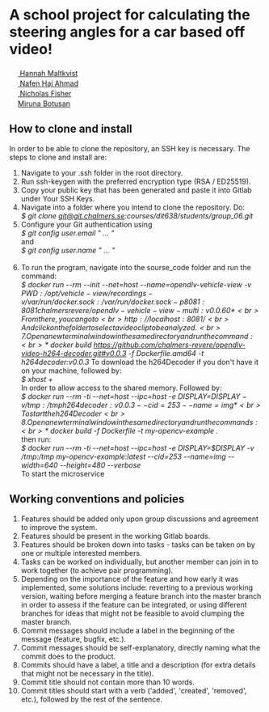 # A school project for calculating the steering angles for a car based off video! 

<a href="https://github.com/malties"> <img src="https://avatars1.githubusercontent.com/u/43722564?s=460&v=4" width="17" height="17"> Hannah Maltkvist</a> <br/>
<a href="https://github.com/nafenk"> <img src="https://avatars0.githubusercontent.com/u/44115545?s=460&v=4" width="17" height="17"> Nafen Haj Ahmad</a> <br/>
<a href="https://github.com/NikFisher"><img src="https://avatars1.githubusercontent.com/u/22327294?s=400&v=4" width="17" height="17"> Nicholas Fisher</a><br>
<a href="https://github.com/mirunelle"><img src="https://avatars2.githubusercontent.com/u/11698742?s=400&u=1dbb52980b72bf736d20cbe0bd84ed4fccae464e&v=4" width="17" height="17">Miruna Botusan</a><br>


## How to clone and install
In order to be able to clone the repository, an SSH key is necessary. The steps to clone and install are:
   1. Navigate to your .ssh folder in the root directory.
   2. Run ssh-keygen with the preferred encryption type (RSA / ED25519).
   3. Copy your public key that has been generated and paste it into Gitlab under Your SSH Keys.
   4. Navigate into a folder where you intend to clone the repository. Do: <br>
        *$ git clone git@git.chalmers.se:courses/dit638/students/group_06.git*
    <br>
   5. Configure your Git authentication using <br>
        *$ git config user.email " ... "* <br>
    and <br>
        *$ git config user.name " ... "*   
    <br>
   6. To run the program, navigate into the sourse_code folder and run the command:
        <br>
        *$ docker run --rm --init --net=host --name=opendlv-vehicle-view -v $PWD:/opt/vehicle-view/recordings -v /var/run/docker.sock:/var/run/docker.sock -p 8081:8081 chalmersrevere/opendlv-vehicle-view-multi:v0.0.60*
        <br>
        From there, you can go to
        <br>
        http://localhost:8081/
        <br>
        And click on the folder to select a video clip to be analyzed. 
        <br>     
    7.Open a new terminal window in the same directory and run the command:
        <br>
        *$ docker build https://github.com/chalmers-revere/opendlv-video-h264-decoder.git#v0.0.3 -f Dockerfile.amd64 -t h264decoder:v0.0.3*
        To download the h264Decoder if you don't have it on your machine, followed by:
        <br>
        *$ xhost +*
        <br>
        In order to allow access to the shared memory. Followed by: 
        <br>
        *$ docker run --rm -ti --net=host --ipc=host -e DISPLAY=$DISPLAY -v /tmp:/tmp h264decoder:v0.0.3 --cid=253 --name=img*
        <br>
        To start the h264Decoder
        <br>
    8. Open a new terminal window in the same directory and run the commands:
        <br>
    *$ docker build -f Dockerfile -t my-opencv-example .*
        <br>
        then run: 
    <br>
    *$ docker run --rm -ti --net=host --ipc=host -e DISPLAY=$DISPLAY -v /tmp:/tmp my-opencv-example:latest --cid=253 --name=img --width=640 --height=480 --verbose*
        <br>
    To start the microservice

## Working conventions and policies
   1. Features should be added only upon group discussions and agreement to improve the system.
   2. Features should be present in the working Gitlab boards.
   3. Features should be broken down into tasks - tasks can be taken on by one or multiple interested members.
   4. Tasks can be worked on individually, but another member can join in to work together (to achieve pair programming).
   5. Depending on the importance of the feature and how early it was implemented, some solutions include: reverting to a previous working version, waiting before merging a feature branch into the master branch in order to assess if the feature can be integrated, or using different branches for ideas that might not be feasible to avoid clumping the master branch.
   6. Commit messages should include a label in the beginning of the message (feature, bugfix, etc.).
   7. Commit messages should be self-explanatory, directly naming what the commit does to the product.
   8. Commits should have a label, a title and a description (for extra details that might not be necessary in the title).
   9. Commit title should not contain more than 10 words.
   10. Commit titles should start with a verb ('added', 'created', 'removed', etc.), followed by the rest of the sentence.

